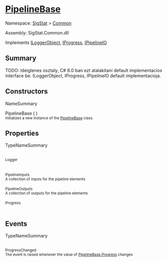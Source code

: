 # [PipelineBase](./PipelineBase.md)

Namespace: [SigStat]() > [Common](./README.md)

Assembly: SigStat.Common.dll

Implements [ILoggerObject](./ILoggerObject.md), [IProgress](./Helpers/IProgress.md), [IPipelineIO](./Pipeline/IPipelineIO.md)

## Summary
TODO: Ideiglenes osztaly, C# 8.0 ban ezt atalakitani default implementacios interface be.  ILoggerObject, IProgress, IPipelineIO default implementacioja.

## Constructors

NameSummary

PipelineBase (  )<br><sub>Initializes a new instance of the [PipelineBase](https://github.com/hargitomi97/sigstat/blob/master/docs/md/SigStat/Common/PipelineBase.md) class.</sub><br>


## Properties

TypeNameSummary

<br><sub>Logger</sub><br><sub></sub><br>
<br><sub>PipelineInputs</sub><br><sub>A collection of inputs for the pipeline elements</sub><br>
<br><sub>PipelineOutputs</sub><br><sub>A collection of outputs for the pipeline elements</sub><br>
<br><sub>Progress</sub><br><sub></sub><br>


## Events

TypeNameSummary

<br><sub>ProgressChanged</sub><br><sub>The event is raised whenever the value of [PipelineBase.Progress](https://github.com/hargitomi97/sigstat/blob/master/docs/md/SigStat/Common/PipelineBase.md) changes</sub><br>


